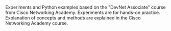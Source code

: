 Experiments and Python examples based on the "DevNet Associate" course from Cisco Networking Academy. 
Experiments are for hands-on practice. 
Explanation of concepts and methods are explained in the Cisco Networking Academy course.


